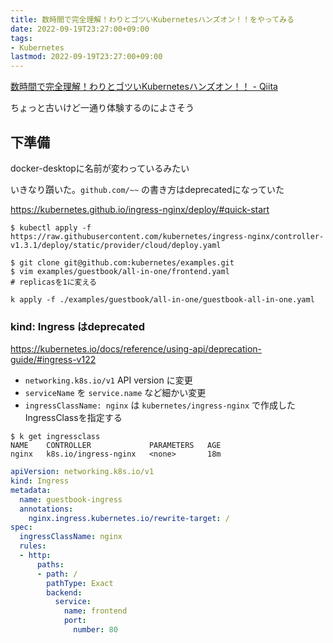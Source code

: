 ```yaml
---
title: 数時間で完全理解！わりとゴツいKubernetesハンズオン！！をやってみる
date: 2022-09-19T23:27:00+09:00
tags:
- Kubernetes
lastmod: 2022-09-19T23:27:00+09:00
---
```


[数時間で完全理解！わりとゴツいKubernetesハンズオン！！ - Qiita](https://qiita.com/Kta-M/items/ce475c0063d3d3f36d5d)

ちょっと古いけど一通り体験するのによさそう

## 下準備

docker-desktopに名前が変わっているみたい

いきなり躓いた。`github.com/~~` の書き方はdeprecatedになっていた

https://kubernetes.github.io/ingress-nginx/deploy/#quick-start

````shell
$ kubectl apply -f https://raw.githubusercontent.com/kubernetes/ingress-nginx/controller-v1.3.1/deploy/static/provider/cloud/deploy.yaml
````

````shell
$ git clone git@github.com:kubernetes/examples.git
$ vim examples/guestbook/all-in-one/frontend.yaml
# replicasを1に変える

k apply -f ./examples/guestbook/all-in-one/guestbook-all-in-one.yaml
````

### kind: Ingress はdeprecated

https://kubernetes.io/docs/reference/using-api/deprecation-guide/#ingress-v122

* `networking.k8s.io/v1` API version に変更
* `serviceName` を `service.name` など細かい変更
* `ingressClassName: nginx` は `kubernetes/ingress-nginx` で作成したIngressClassを指定する

````shell
$ k get ingressclass 
NAME    CONTROLLER             PARAMETERS   AGE
nginx   k8s.io/ingress-nginx   <none>       18m
````

````yaml
apiVersion: networking.k8s.io/v1
kind: Ingress
metadata:
  name: guestbook-ingress
  annotations:
    nginx.ingress.kubernetes.io/rewrite-target: /
spec:
  ingressClassName: nginx
  rules:
  - http:
      paths:
      - path: /
        pathType: Exact
        backend:
          service:
            name: frontend
            port:
              number: 80
````
